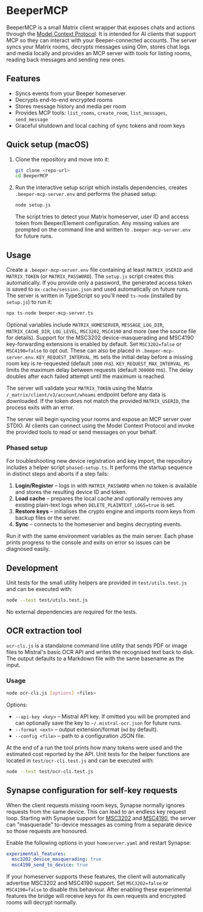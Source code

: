 # BeeperMCP

BeeperMCP is a small Matrix client wrapper that exposes chats and actions through the [Model Context Protocol](https://github.com/openai/modelcontextprotocol). It is intended for AI clients that support MCP so they can interact with your Beeper-connected accounts. The server syncs your Matrix rooms, decrypts messages using Olm, stores chat logs and media locally and provides an MCP server with tools for listing rooms, reading back messages and sending new ones.

## Features

- Syncs events from your Beeper homeserver
- Decrypts end-to-end encrypted rooms
- Stores message history and media per room
- Provides MCP tools: `list_rooms`, `create_room`, `list_messages`, `send_message`
- Graceful shutdown and local caching of sync tokens and room keys

## Quick setup (macOS)

1. Clone the repository and move into it:

   ```bash
   git clone <repo-url>
   cd BeeperMCP
   ```

2. Run the interactive setup script which installs dependencies, creates `.beeper-mcp-server.env` and performs the phased setup:

   ```bash
   node setup.js
   ```

   The script tries to detect your Matrix homeserver, user ID and access token from Beeper/Element configuration. Any missing values are prompted on the command line and written to `.beeper-mcp-server.env` for future runs.

## Usage

Create a `.beeper-mcp-server.env` file containing at least `MATRIX_USERID` and `MATRIX_TOKEN` (or `MATRIX_PASSWORD`). The `setup.js` script creates this automatically. If you provide only a password, the generated access token is saved to `mx-cache/session.json` and used automatically on future runs. The server is written in TypeScript so you'll need `ts-node` (installed by `setup.js`) to run it:

```bash
npx ts-node beeper-mcp-server.ts
```

Optional variables include `MATRIX_HOMESERVER`, `MESSAGE_LOG_DIR`, `MATRIX_CACHE_DIR`, `LOG_LEVEL`, `MSC3202`, `MSC4190` and more (see the source file for details). Support for the MSC3202 device-masquerading and MSC4190 key-forwarding extensions is enabled by default. Set `MSC3202=false` or `MSC4190=false` to opt out. These can also be placed in `.beeper-mcp-server.env`.
`KEY_REQUEST_INTERVAL_MS` sets the initial delay before a missing room key is re-requested (default `1000` ms). `KEY_REQUEST_MAX_INTERVAL_MS` limits the maximum delay between requests (default `300000` ms). The delay doubles after each failed attempt until the maximum is reached.

The server will validate your `MATRIX_TOKEN` using the Matrix `/_matrix/client/v3/account/whoami` endpoint before any data is downloaded. If the token does not match the provided `MATRIX_USERID`, the process exits with an error.

The server will begin syncing your rooms and expose an MCP server over STDIO. AI clients can connect using the Model Context Protocol and invoke the provided tools to read or send messages on your behalf.

### Phased setup

For troubleshooting new device registration and key import, the repository
includes a helper script `phased-setup.ts`. It performs the startup sequence in
distinct steps and aborts if a step fails:

1. **Login/Register** – logs in with `MATRIX_PASSWORD` when no token is
   available and stores the resulting device ID and token.
2. **Load cache** – prepares the local cache and optionally removes any existing
   plain-text logs when `DELETE_PLAINTEXT_LOGS=true` is set.
3. **Restore keys** – initialises the crypto engine and imports room keys from
   backup files or the server.
4. **Sync** – connects to the homeserver and begins decrypting events.

Run it with the same environment variables as the main server. Each phase
prints progress to the console and exits on error so issues can be diagnosed
easily.

## Development

Unit tests for the small utility helpers are provided in `test/utils.test.js` and can be executed with:

```bash
node --test test/utils.test.js
```

No external dependencies are required for the tests.

## OCR extraction tool

`ocr-cli.js` is a standalone command line utility that sends PDF or image files
to Mistral's basic OCR API and writes the recognised text back to disk. The
output defaults to a Markdown file with the same basename as the input.

### Usage

```bash
node ocr-cli.js [options] <files>
```

Options:

- `--api-key <key>` – Mistral API key. If omitted you will be prompted and can
  optionally save the key to `~/.mistral-ocr.json` for future runs.
- `--format <ext>` – output extension/format (`md` by default).
- `--config <file>` – path to a configuration JSON file.

At the end of a run the tool prints how many tokens were used and the estimated
cost reported by the API. Unit tests for the helper functions are located in
`test/ocr-cli.test.js` and can be executed with:

```bash
node --test test/ocr-cli.test.js
```

## Synapse configuration for self-key requests

When the client requests missing room keys, Synapse normally ignores requests
from the same device. This can lead to an endless key request loop. Starting
with Synapse support for [MSC3202](https://github.com/matrix-org/matrix-doc/pull/3202)
and [MSC4190](https://github.com/matrix-org/matrix-doc/pull/4190), the server
can "masquerade" to-device messages as coming from a separate device so those
requests are honoured.

Enable the following options in your `homeserver.yaml` and restart Synapse:

```yaml
experimental_features:
  msc3202_device_masquerading: true
  msc4190_send_to_device: true
```

If your homeserver supports these features, the client will automatically advertise MSC3202 and MSC4190 support. Set `MSC3202=false` or `MSC4190=false` to disable this behaviour. After enabling these experimental features the bridge will receive keys for its own requests and encrypted rooms will decrypt normally.
